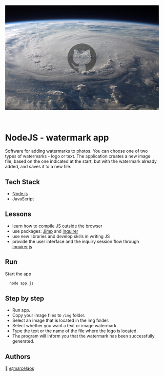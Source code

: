 

<p align="center">
<img src="./img/76969-with-watermark.jpg" title="watermark" alt="watermark"></a>
</p>
<br>


# NodeJS - watermark app

Software for adding watermarks to photos. You can choose one of two types of watermarks - logo or text.
The application creates a new image file, based on the one indicated at the start, but with the watermark already added, and saves it to a new file.


## Tech Stack

* [Node.js](https://nodejs.org/en/)
* JavaScript

  
## Lessons

* learn how to compile JS outside the browser
* use packages: [Jimp](https://www.npmjs.com/package/jimp) and [Inquirer](https://www.npmjs.com/package/inquirer)
* use new libraries and develop skills in writing JS
* provide the user interface and the inquiry session flow through [Inquirer.js](https://www.npmjs.com/package/inquirer)

  
## Run 

Start the app

```bash
  node app.js
```


## Step by step

- Run app.
- Copy your image files to `/img` folder.
- Select an image that is located in the img folder. 
- Select whether you want a text or image watermark. 
- Type the text or the name of the file where the logo is located. 
- The program will inform you that the watermark has been successfully generated.


## Authors

:woman: [@marcelaos](https://github.com/marcela-os)
